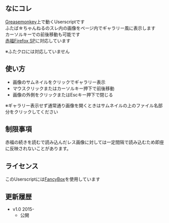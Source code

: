 
## なにコレ
[Greasemonkey](https://addons.mozilla.org/ja/firefox/addon/greasemonkey/)上で動くUserscriptです  
ふたば☆ちゃんねるのスレ内の画像をページ内でギャラリー風に表示します  
カーソルキーでの前後移動も可能です  
[赤福Firefox SP](http://toshiakisp.github.io/akahuku-firefox-sp/)に対応しています  

※ふたクロには対応していません  


## 使い方
* 画像のサムネイルをクリックでギャラリー表示
* マウスクリックまたはカーソルキー押下で前後移動
* 画像の外側をクリックまたはEscキー押下で閉じる


※ギャラリー表示せず通常通り画像を開くときはサムネイルの上のファイル名部分をクリックしてください

## 制限事項

赤福の続きを読むで読み込んだレス画像に対しては一定間隔で読み込むため即座に反映されないことがあります。

## ライセンス

このUserscriptには[FancyBox](http://fancyapps.com/fancybox/)を使用しています

## 更新履歴

* v1.0 2015-
  - 公開
